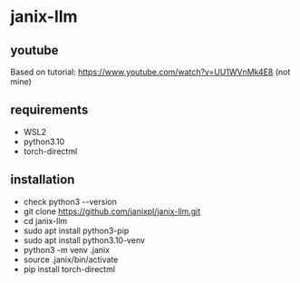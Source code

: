 # janix-llm
## youtube
Based on tutorial:
https://www.youtube.com/watch?v=UU1WVnMk4E8
(not mine)

## requirements

- WSL2
- python3.10
- torch-directml

## installation
- check python3 --version
- git clone https://github.com/janixpl/janix-llm.git
- cd janix-llm
- sudo apt install python3-pip
- sudo apt install python3.10-venv
- python3 -m venv .janix
- source .janix/bin/activate
- pip install torch-directml